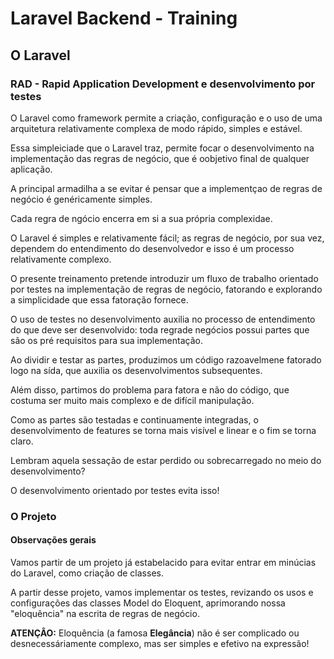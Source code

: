# Laravel Backend - Training
## O Laravel
### RAD - Rapid Application Development e desenvolvimento por testes

O Laravel como framework permite a criação, configuração e o uso de uma arquitetura relativamente complexa de modo rápido, simples e estável.

Essa simpleiciade que o Laravel traz, permite focar o desenvolvimento na implementação das regras de negócio, que é oobjetivo final de qualquer aplicação.

A principal armadilha a se evitar é pensar que a implementçao de regras de negócio é genéricamente simples.

Cada regra de ngócio encerra em si a sua própria complexidae.

O Laravel é simples e relativamente fácil; as regras de negócio, por sua vez, dependem do entendimento do desenvolvedor e isso é um processo relativamente complexo.

O presente treinamento pretende introduzir um fluxo de trabalho orientado por testes na implementação de  regras de negócio, fatorando e explorando a simplicidade que essa fatoração fornece.

O uso de testes no desenvolvimento auxilia no processo de entendimento do que deve ser desenvolvido: toda regrade negócios possui partes que são os pré requisitos para sua implementação.

Ao dividir e testar as partes, produzimos um código razoavelmene fatorado logo na sída, que auxilia os desenvolvimentos subsequentes.

Além disso, partimos do problema para fatora e não do código, que costuma ser muito mais complexo e de difícil manipulação.

Como as partes são testadas e continuamente integradas, o desenvolvimento de features se torna mais visível e linear e o fim se torna claro.

Lembram aquela sessação de estar perdido ou sobrecarregado no meio do desenvolvimento?

O desenvolvimento orientado por testes evita isso!

### O Projeto

#### Observações gerais
Vamos partir de um projeto já estabelacido para evitar entrar em minúcias do Laravel, como criação de classes.

A partir desse projeto, vamos implementar os testes, revizando os usos e configurações das classes Model do Eloquent, aprimorando nossa "eloquência" na escrita de regras de negócio.

**ATENÇÂO:** Eloquência (a famosa **Elegância**) não é ser complicado ou desnecessáriamente complexo, mas ser simples e efetivo na expressão!



